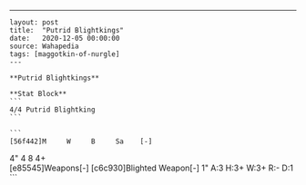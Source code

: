 ---
    layout: post
    title:  "Putrid Blightkings"
    date:   2020-12-05 00:00:00
    source: Wahapedia
    tags: [maggotkin-of-nurgle]
    ---
    
    **Putrid Blightkings**
    
    **Stat Block**
    ```
    4/4 Putrid Blightking
    ```
    
    ```
    [56f442]M     W     B     Sa    [-]
4"    4     8     4+    
[e85545]Weapons[-]
[c6c930]Blighted Weapon[-]
1"     A:3    H:3+   W:3+   R:-    D:1   
    ```
    
    
    